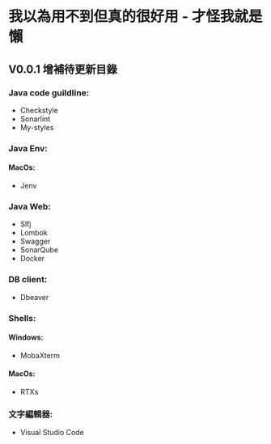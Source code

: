# 我以為用不到但真的很好用 - 才怪我就是懶
## V0.0.1 增補待更新目錄
### Java code guildline:
  - Checkstyle
  - Sonarlint
  - My-styles
  
### Java Env:
  #### MacOs:
   - Jenv

### Java Web:
  - Slfj
  - Lombok
  - Swagger
  - SonarQube
  - Docker

### DB client:
  - Dbeaver

### Shells:
  #### Windows:
   - MobaXterm
  #### MacOs:
   - RTXs

### 文字編輯器:
   - Visual Studio Code

